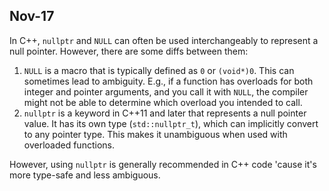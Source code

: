 ## Nov-17

In C++, `nullptr` and `NULL` can often be used interchangeably to represent a null pointer. However, there are some diffs between them:

1. `NULL` is a macro that is typically defined as `0` or `(void*)0`. This can sometimes lead to ambiguity. E.g., if a function has overloads for both integer and pointer arguments, and you call it with `NULL`, the compiler might not be able to determine which overload you intended to call.
2. `nullptr` is a keyword in C++11 and later that represents a null pointer value. It has its own type (`std::nullptr_t`), which can implicitly convert to any pointer type. This makes it unambiguous when used with overloaded functions.

However, using `nullptr` is generally recommended in C++ code 'cause it's more type-safe and less ambiguous.
